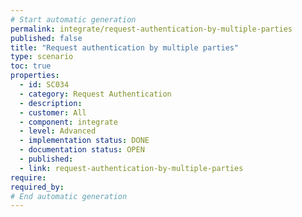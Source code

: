 ```yaml
---
# Start automatic generation
permalink: integrate/request-authentication-by-multiple-parties
published: false
title: "Request authentication by multiple parties"
type: scenario
toc: true
properties:
  - id: SC034
  - category: Request Authentication
  - description:
  - customer: All
  - component: integrate
  - level: Advanced
  - implementation status: DONE
  - documentation status: OPEN
  - published:
  - link: request-authentication-by-multiple-parties
require:
required_by:
# End automatic generation
---
```

